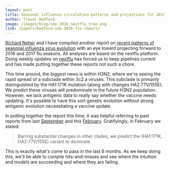 ```yaml
---
layout: post
title: Seasonal influenza circulation patterns and projections for 2016-2017
author: Trevor Bedford
image: /images/blog/sep_2016_nextflu_tree.png
link: /papers/bedford-sep-2016-flu-report/
---
```


[Richard Neher](https://neherlab.org/) and I have compiled another report on [recent patterns of seasonal influenza virus evolution](/papers/bedford-sep-2016-flu-report/) with an eye toward projecting forward to 2016 and 2017 flu seasons. All analyses are based on the nextflu platform. Doing weekly updates on [nextflu](http://nextflu.org/) has forced us to keep pipelines current and has made putting together these reports not such a chore.

This time around, the biggest news is within H3N2, where we're seeing the rapid spread of a subclade within 3c2.a viruses. This subclade is primarily distinguished by the HA1:171K mutation (along with changes HA2:77V/155E). We predict these viruses will predominate in the future H3N2 population. However, we lack antigenic data to really say whether the vaccine needs updating. It's possible to have this sort genetic evolution without strong antigenic evolution necessitating a vaccine update.

In putting together the report this time, it was helpful referring to past reports from last [September](http://nextflu.org/reports/sep-2015/) and this [February](http://nextflu.org/reports/feb-2016/). Gratifyingly, in February we stated:

> Barring substantial changes in other clades, we predict the (HA1:171K, HA2:77V/155E) variant to dominate.

This is exactly what's come to pass in the last 6 months. As we keep doing this, we'll be able to compile hits-and-misses and see where the intuition and models are succeeding and where they are failing.
